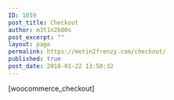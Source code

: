```yaml
---
ID: 1059
post_title: Checkout
author: m3t1n2b00s
post_excerpt: ""
layout: page
permalink: https://metin2frenzy.com/checkout/
published: true
post_date: 2018-01-22 13:50:32
---
```

[woocommerce_checkout]